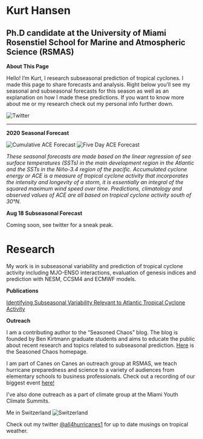 # Kurt Hansen
## Ph.D candidate at the University of Miami Rosenstiel School for Marine and Atmospheric Science (RSMAS)


**About This Page**

Hello! I’m Kurt, I research subseasonal prediction of tropical cyclones. I made this page to share forecasts and analysis. Right below you’ll see my seasonal and subseasonal forecasts for this season as well as an explanation on how I made these predictions. If you want to know more about me or my research check out my personal info further down.


![Twitter](https://image.pngaaa.com/891/84891-middle.png)
___

**2020 Seasonal Forecast**

![Cumulative ACE Forecast](https://user-images.githubusercontent.com/37673640/90967045-b248ac80-e4a7-11ea-8b72-8f7dde85324a.png)
![Five Day ACE Forecast](https://user-images.githubusercontent.com/37673640/90968102-8a147a00-e4b6-11ea-9bfb-e45149444519.png)

*These seasonal forecasts are made based on the linear regression of sea surface temperatures (SSTs) in the main development region in the Atlantic and the SSTs in the Niño-3.4 region of the pacific. Accumulated cyclone energy or ACE is a measure of tropical cyclone activity that incorporates the intensity and longevity of a storm, it is essentially an integral of the squared maximum wind speed over time. Predictions, climatology and observed values of ACE are all based on tropical cyclone activity south of 30°N.*

**Aug 18 Subseasonal Forecast**

Coming soon, see twitter for a sneak peak. 


# Research

My work is in subseasonal variability and prediction of tropical cyclone activity including MJO-ENSO interactions, evaluation of genesis indices and prediction with NESM, CCSM4 and ECMWF models.

**Publications**   

[Identifying Subseasonal Variability Relevant to Atlantic Tropical Cyclone Activity](https://journals.ametsoc.org/waf/article/doi/10.1175/WAF-D-19-0260.1/353803/Identifying-Subseasonal-Variability-Relevant-to)

**Outreach**

I am a contributing author to the “Seasoned Chaos” blog. The blog is founded by Ben Kirtmann graduate students and aims to educate the public about recent research and topics related to subseasonal prediction. [Here](https://seasonedchaos.github.io/) is the Seasoned Chaos homepage. 

I am part of Canes on Canes an outreach group at RSMAS, we teach hurricane preparedness and science to a variety of audiences from elementary schools to business professionals. Check out a recording of our biggest event [here!](https://www.youtube.com/watch?v=5VKOYdmWM5I)

I've also done outreach as a part of climate group at the Miami Youth Climate Summits.

Me in Switzerland ![Switzerland](https://user-images.githubusercontent.com/37673640/87254653-02b4ff00-c452-11ea-94ed-96aa31f425dc.jpg)

Check out my twitter [@all4hurricanes1](https://twitter.com/all4hurricanes1) for up to date musings on tropical weather.








